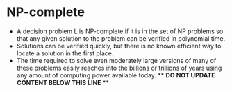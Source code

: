NP-complete
===========

* A decision problem L is NP-complete if it is in the set of NP problems so that any given solution to the problem can be verified in polynomial time.
* Solutions can be verified quickly, but there is no known efficient way to locate a solution in the first place.
* The time required to solve even moderately large versions of many of these problems easily reaches into the billions or trillions of years using any amount of computing power available today.
** **DO NOT UPDATE CONTENT BELOW THIS LINE** **

